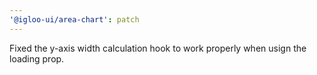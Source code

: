 ```yaml
---
'@igloo-ui/area-chart': patch
---
```


Fixed the y-axis width calculation hook to work properly when usign the loading prop.
